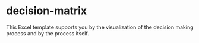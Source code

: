 # decision-matrix
This Excel template supports you by the visualization of the decision making process and by the process itself.
